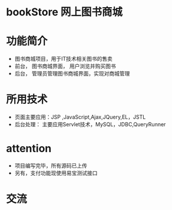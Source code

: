 # bookStore 网上图书商城

# 功能简介 
* 图书商城项目，用于IT技术相关图书的售卖
* 前台， 图书商城界面， 用户浏览并购买图书
* 后台， 管理员管理图书商城界面，实现对商城管理


# 所用技术
* 页面主要应用：JSP ,JavaScript,Ajax,JQuery,EL，JSTL
* 后台处理： 主要应用Servlet技术，MySQL，JDBC,QueryRunner

# attention
*  项目编写完毕，所有源码已上传
* 另有，支付功能现使用易宝测试接口

# 交流

